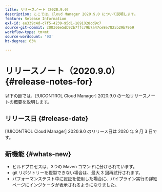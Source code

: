 ```yaml
---
title: リリースノート（2020.9.0）
description: ここでは、Cloud Manager 2020.9.0 について説明します。
feature: Release Information
exl-id: ee339c4d-c7f5-4239-95d1-1891028cd9c7
source-git-commit: 200366e5db92b7ffc79b7a47ce8e7825b29b7969
workflow-type: tm+mt
source-wordcount: '93'
ht-degree: 63%

---
```


# リリースノート（2020.9.0） {#release-notes-for}

以下の節では、[!UICONTROL Cloud Manager] 2020.9.0 の一般リリースノートの概要を説明します。

## リリース日 {#release-date}

[!UICONTROL Cloud Manager] 2020.9.0 のリリース日は 2020 年 9 月 3 日です。

## 新機能 {#whats-new}

* ビルドプロセスは、3つの Maven コマンドに分けられています。
* git リポジトリーを複製できない場合は、最大 3 回再試行されます。
* パフォーマンステスト中に認証を使用した場合に、パイプライン実行の詳細ページにインジケータが表示されるようになりました。
